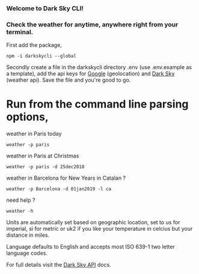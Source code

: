 ### Welcome to Dark Sky CLI!

### Check the weather for anytime, anywhere right from your terminal.

First add the package,

`npm -i darkskycli --global`


Secondly create a file in the darkskycli directory .env (use .env.example as a template), add the api keys for [Google](https://developers.google.com/maps/documentation/geocoding/get-api-key) (geolocation) and [Dark Sky](https://darksky.net/dev/register) (weather api). Save the file and you're good to go.

# Run from the command line parsing options, 

weather in Paris today

`weather -p paris`

weather in Paris at Christmas

`weather -p paris -d 25dec2018`

weather in Barcelona for New Years in Catalan ? 

`weather -p Barcelona -d 01jan2019 -l ca`

need help ?

`weather -h`

Units are automatically set based on geographic location, set to us for imperial, si for metric or uk2 if you like your temperature in celcius but your distance in miles.

Language defaults to English and accepts most ISO 639-1 two letter language codes.

For full details visit the [Dark Sky API](https://darksky.net/dev/docs) docs.

